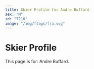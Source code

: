```yaml
---
title: Skier Profile for Andre Buffard
sex: "M"
id: "7216"
image: "/img/flags/fra.svg" 
---
```


# Skier Profile

This page is for: Andre Buffard.
    